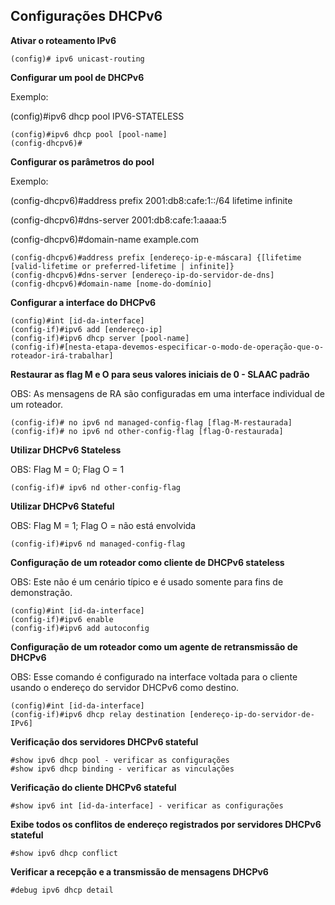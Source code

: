 ## Configurações DHCPv6

**Ativar o roteamento IPv6**

```
(config)# ipv6 unicast-routing
```

**Configurar um pool de DHCPv6**

Exemplo: 

(config)#ipv6 dhcp pool IPV6-STATELESS

```
(config)#ipv6 dhcp pool [pool-name]
(config-dhcpv6)#
```

**Configurar os parâmetros do pool**

Exemplo:

(config-dhcpv6)#address prefix 2001:db8:cafe:1::/64 lifetime infinite

(config-dhcpv6)#dns-server 2001:db8:cafe:1:aaaa:5

(config-dhcpv6)#domain-name example.com

```
(config-dhcpv6)#address prefix [endereço-ip-e-máscara] {[lifetime [valid-lifetime or preferred-lifetime | infinite]}
(config-dhcpv6)#dns-server [endereço-ip-do-servidor-de-dns]
(config-dhcpv6)#domain-name [nome-do-domínio]
```

**Configurar a interface do DHCPv6**

```
(config)#int [id-da-interface]
(config-if)#ipv6 add [endereço-ip]
(config-if)#ipv6 dhcp server [pool-name]
(config-if)#[nesta-etapa-devemos-especificar-o-modo-de-operação-que-o-roteador-irá-trabalhar]
```

**Restaurar as flag M e O para seus valores iniciais de 0 - SLAAC padrão**

OBS: As mensagens de RA são configuradas em uma interface individual de um roteador.

```
(config-if)# no ipv6 nd managed-config-flag [flag-M-restaurada]
(config-if)# no ipv6 nd other-config-flag [flag-O-restaurada]
```

**Utilizar DHCPv6 Stateless**

OBS: Flag M = 0; Flag O = 1

```
(config-if)# ipv6 nd other-config-flag
```

**Utilizar DHCPv6 Stateful**

OBS: Flag M = 1; Flag O = não está envolvida

```
(config-if)#ipv6 nd managed-config-flag
```

**Configuração de um roteador como cliente de DHCPv6 stateless**

OBS: Este não é um cenário típico e é usado somente para fins de demonstração.

```
(config)#int [id-da-interface]
(config-if)#ipv6 enable
(config-if)#ipv6 add autoconfig
```

**Configuração de um roteador como um agente de retransmissão de DHCPv6**

OBS: Esse comando é configurado na interface voltada para o cliente usando o endereço do servidor DHCPv6 como destino.

```
(config)#int [id-da-interface]
(config-if)#ipv6 dhcp relay destination [endereço-ip-do-servidor-de-IPv6]
```

**Verificação dos servidores DHCPv6 stateful**

```
#show ipv6 dhcp pool - verificar as configurações
#show ipv6 dhcp binding - verificar as vinculações
```

**Verificação do cliente DHCPv6 stateful**

```
#show ipv6 int [id-da-interface] - verificar as configurações
```

**Exibe todos os conflitos de endereço registrados por servidores DHCPv6 stateful**

```
#show ipv6 dhcp conflict
```

**Verificar a recepção e a transmissão de mensagens DHCPv6**

```
#debug ipv6 dhcp detail
```
